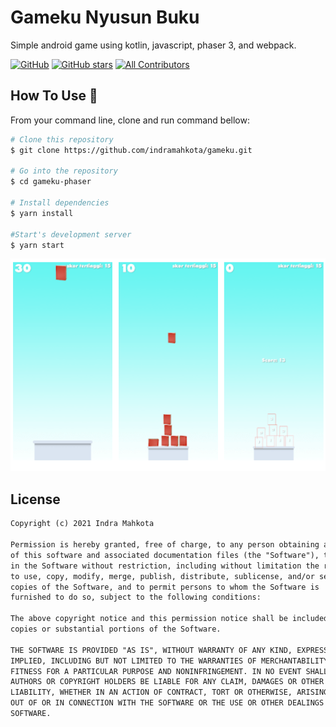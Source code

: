 # Gameku Nyusun Buku

Simple android game using kotlin, javascript, phaser 3, and webpack.

[![GitHub](https://img.shields.io/github/license/indramahkota/gameku?color=blue)](https://github.com/indramahkota/gameku/blob/master/LICENSE) [![GitHub stars](https://img.shields.io/github/stars/indramahkota/gameku)](https://github.com/indramahkota/gameku/stargazers) [![All Contributors](https://img.shields.io/badge/all_contributors-1-orange.svg?style=flat-square)](#contributors)

## How To Use 🔧

From your command line, clone and run command bellow:

```bash
# Clone this repository
$ git clone https://github.com/indramahkota/gameku.git

# Go into the repository
$ cd gameku-phaser

# Install dependencies
$ yarn install

#Start's development server
$ yarn start
```

![Gameku](https://raw.githubusercontent.com/indramahkota/indramahkota.github.io/master/assets/githubs/gameku.png)

## License

```markdown
Copyright (c) 2021 Indra Mahkota

Permission is hereby granted, free of charge, to any person obtaining a copy
of this software and associated documentation files (the "Software"), to deal
in the Software without restriction, including without limitation the rights
to use, copy, modify, merge, publish, distribute, sublicense, and/or sell
copies of the Software, and to permit persons to whom the Software is
furnished to do so, subject to the following conditions:

The above copyright notice and this permission notice shall be included in all
copies or substantial portions of the Software.

THE SOFTWARE IS PROVIDED "AS IS", WITHOUT WARRANTY OF ANY KIND, EXPRESS OR
IMPLIED, INCLUDING BUT NOT LIMITED TO THE WARRANTIES OF MERCHANTABILITY,
FITNESS FOR A PARTICULAR PURPOSE AND NONINFRINGEMENT. IN NO EVENT SHALL THE
AUTHORS OR COPYRIGHT HOLDERS BE LIABLE FOR ANY CLAIM, DAMAGES OR OTHER
LIABILITY, WHETHER IN AN ACTION OF CONTRACT, TORT OR OTHERWISE, ARISING FROM,
OUT OF OR IN CONNECTION WITH THE SOFTWARE OR THE USE OR OTHER DEALINGS IN THE
SOFTWARE.
```
